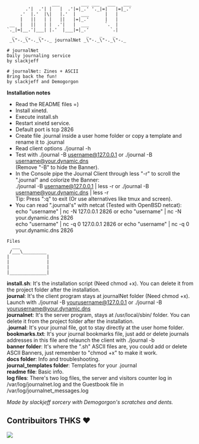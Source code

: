 ```
                 ___        ___ ___   ___   ___ 
       .'|  .'| |   |  .'|=|_.' '._|=|   |=|_.' 
     .'  |.'  |\|   |.'  |  ___      |   |      
     |   ||   | |   ||   |=|_.'      |   |      
 __  |   ||   | |  .'|   |  ___      `.  |      
`._|=|__.'|___| |.'  |___|=|_.'        `.|                                                      
  _    _    _                 _    _    _
 _\"-._\"-._\"-._ journalNet _\"-._\"-._\"-._                
                                                                                         
# journalNet
Daily journaling service
by slackjeff

# journalNet: Zines + ASCII
Bring back the fun!
by slackjeff and Demogorgon
```
**Installation notes**
- Read the README files =)
- Install xinetd.
- Execute install.sh
- Restart xinetd service.
- Default port is tcp 2826
- Create file .journal inside a user home folder or copy a template and rename it to .journal
- Read client options ./journal -h
- Test with ./journal -B username@127.0.0.1 or ./journal -B username@your.dynamic.dns  
  (Remove "-B" to hide the Banner).
- In the Console pipe the Journal Client through less "-r" to scroll the ".journal" and colorize the Banner:  
./journal -B username@127.0.0.1 | less -r or ./journal -B username@your.dynamic.dns | less -r    
Tip:  Press ":q" to exit (Or use alternatives like tmux and screen). 
- You can read ".journal's" with netcat (Tested with OpenBSD netcat):  
echo "username" | nc -N 127.0.0.1 2826 or echo "username" | nc -N your.dynamic.dns 2826    
echo "username" | nc -q 0 127.0.0.1 2826 or echo "username" | nc -q 0 your.dynamic.dns 2826  
  
```
Files
  ___
 /___\_________
|              |
|              |
|              |
|______________|
```
**install.sh**: It's the installation script (Need chmod +x). You can delete it from the project folder after the installation.  
**journal**: It's the client program stays at journalNet folder (Need chmod +x). Launch with ./journal -B yourusername@127.0.0.1 or ./journal -B yourusername@your.dynamic.dns  
**journalnet**: It's the server program, stays at /usr/local/sbin/ folder. You can delete it from the project folder after the installation.  
**.journal**: It's your journal file, got to stay directly at the user home folder.  
**bookmarks.txt**: It's your journal bookmarks file, just add or delete journals addresses in this file and relaunch the client with ./journal -b  
**banner folder**: It's where the ".sh" ASCII files are, you could add or delete ASCII Banners, just remember to "chmod +x" to make it work.  
**docs folder**: Info and troubleshooting.  
**journal_templates folder**: Templates for your .journal  
**readme file**: Basic info.  
**log files**: There's two log files, the server and visitors counter log in /var/log/journalnet.log and the Guestbook file in /var/log/journalnet_messages.log  

_Made by slackjeff sorcery with Demogorgon's scratches and dents._  

## Contribuitors THKS ❤

<a href = "https://github.com/slackjeff/web/graphs/contributors">
  <img src = "https://contrib.rocks/image?repo=slackjeff/journalNet"/>
</a>
